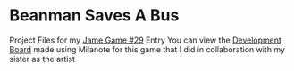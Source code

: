# Beanman Saves A Bus
Project Files for my [Jame Game #29](https://itch.io/jam/jame-gam-29) Entry
You can view the [Development Board](https://app.milanote.com/1Qcry51UzqNx3U?p=18He2SwaLDL) made using Milanote for this game that I did in collaboration with my sister as the artist
